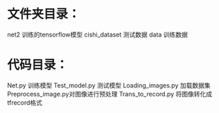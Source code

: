 文件夹目录：
==================
net2	训练的tensorflow模型
cishi_dataset	测试数据
data 训练数据


代码目录：
==================
Net.py 训练模型
Test_model.py  测试模型
Loading_images.py 加载数据集
Preprocess_image.py对图像进行预处理
Trans_to_record.py 将图像转化成tfrecord格式
